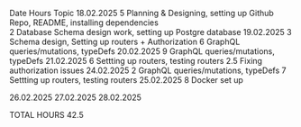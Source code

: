 Date            Hours    Topic
18.02.2025      5        Planning & Designing, setting up Github Repo, README, installing dependencies              
                2        Database Schema design work, setting up Postgre database
19.02.2025      3        Schema design, Setting up routers + Authorization
                6        GraphQL queries/mutations, typeDefs
20.02.2025      9        GraphQL queries/mutations, typeDefs
21.02.2025      6        Settting up routers, testing routers
                2.5      Fixing authorization issues
24.02.2025      2        GraphQL queries/mutations, typeDefs
                7        Settting up routers, testing routers 
25.02.2025      8        Docker set up

26.02.2025
27.02.2025
28.02.2025

TOTAL HOURS     42.5     